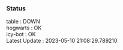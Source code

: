 ### Status


table : DOWN  
hogwarts : OK  
icy-bot : OK  
Latest Update : 2023-05-10 21:08:29.789210
